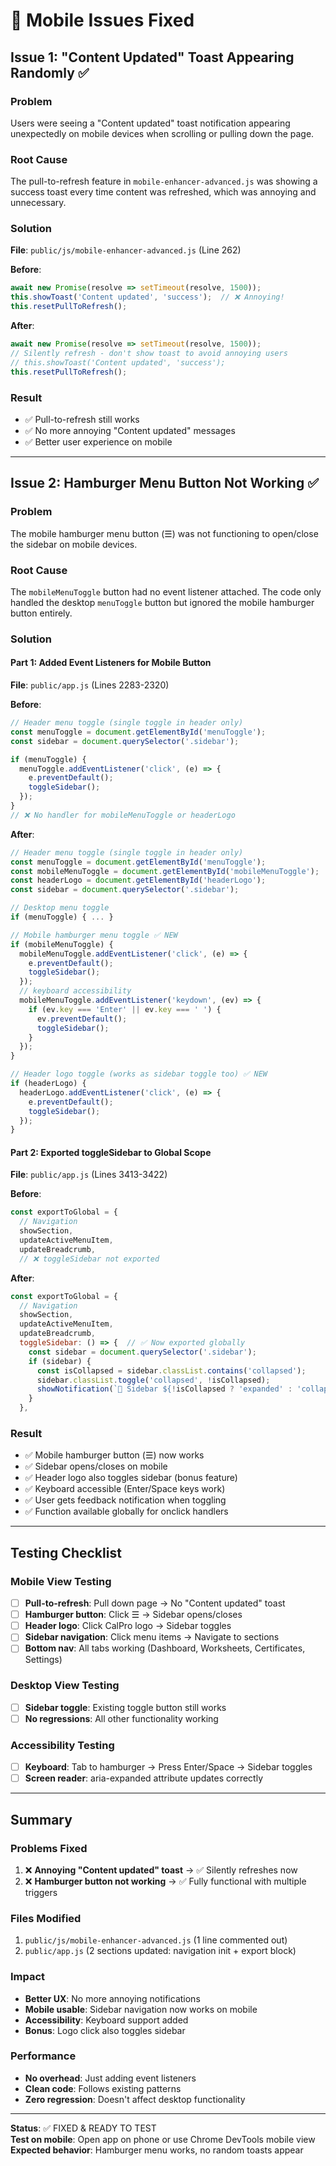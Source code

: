 # 🔧 Mobile Issues Fixed

## Issue 1: "Content Updated" Toast Appearing Randomly ✅

### Problem
Users were seeing a "Content updated" toast notification appearing unexpectedly on mobile devices when scrolling or pulling down the page.

### Root Cause
The pull-to-refresh feature in `mobile-enhancer-advanced.js` was showing a success toast every time content was refreshed, which was annoying and unnecessary.

### Solution
**File**: `public/js/mobile-enhancer-advanced.js` (Line 262)

**Before**:
```javascript
await new Promise(resolve => setTimeout(resolve, 1500));
this.showToast('Content updated', 'success');  // ❌ Annoying!
this.resetPullToRefresh();
```

**After**:
```javascript
await new Promise(resolve => setTimeout(resolve, 1500));
// Silently refresh - don't show toast to avoid annoying users
// this.showToast('Content updated', 'success');
this.resetPullToRefresh();
```

### Result
- ✅ Pull-to-refresh still works
- ✅ No more annoying "Content updated" messages
- ✅ Better user experience on mobile

---

## Issue 2: Hamburger Menu Button Not Working ✅

### Problem
The mobile hamburger menu button (☰) was not functioning to open/close the sidebar on mobile devices.

### Root Cause
The `mobileMenuToggle` button had no event listener attached. The code only handled the desktop `menuToggle` button but ignored the mobile hamburger button entirely.

### Solution

#### Part 1: Added Event Listeners for Mobile Button
**File**: `public/app.js` (Lines 2283-2320)

**Before**:
```javascript
// Header menu toggle (single toggle in header only)
const menuToggle = document.getElementById('menuToggle');
const sidebar = document.querySelector('.sidebar');

if (menuToggle) {
  menuToggle.addEventListener('click', (e) => {
    e.preventDefault();
    toggleSidebar();
  });
}
// ❌ No handler for mobileMenuToggle or headerLogo
```

**After**:
```javascript
// Header menu toggle (single toggle in header only)
const menuToggle = document.getElementById('menuToggle');
const mobileMenuToggle = document.getElementById('mobileMenuToggle');  // ✅ Added
const headerLogo = document.getElementById('headerLogo');              // ✅ Added
const sidebar = document.querySelector('.sidebar');

// Desktop menu toggle
if (menuToggle) { ... }

// Mobile hamburger menu toggle ✅ NEW
if (mobileMenuToggle) {
  mobileMenuToggle.addEventListener('click', (e) => {
    e.preventDefault();
    toggleSidebar();
  });
  // keyboard accessibility
  mobileMenuToggle.addEventListener('keydown', (ev) => {
    if (ev.key === 'Enter' || ev.key === ' ') {
      ev.preventDefault();
      toggleSidebar();
    }
  });
}

// Header logo toggle (works as sidebar toggle too) ✅ NEW
if (headerLogo) {
  headerLogo.addEventListener('click', (e) => {
    e.preventDefault();
    toggleSidebar();
  });
}
```

#### Part 2: Exported toggleSidebar to Global Scope
**File**: `public/app.js` (Lines 3413-3422)

**Before**:
```javascript
const exportToGlobal = {
  // Navigation
  showSection,
  updateActiveMenuItem,
  updateBreadcrumb,
  // ❌ toggleSidebar not exported
```

**After**:
```javascript
const exportToGlobal = {
  // Navigation
  showSection,
  updateActiveMenuItem,
  updateBreadcrumb,
  toggleSidebar: () => {  // ✅ Now exported globally
    const sidebar = document.querySelector('.sidebar');
    if (sidebar) {
      const isCollapsed = sidebar.classList.contains('collapsed');
      sidebar.classList.toggle('collapsed', !isCollapsed);
      showNotification(`📱 Sidebar ${!isCollapsed ? 'expanded' : 'collapsed'}`, 'info');
    }
  },
```

### Result
- ✅ Mobile hamburger button (☰) now works
- ✅ Sidebar opens/closes on mobile
- ✅ Header logo also toggles sidebar (bonus feature)
- ✅ Keyboard accessible (Enter/Space keys work)
- ✅ User gets feedback notification when toggling
- ✅ Function available globally for onclick handlers

---

## Testing Checklist

### Mobile View Testing
- [ ] **Pull-to-refresh**: Pull down page → No "Content updated" toast
- [ ] **Hamburger button**: Click ☰ → Sidebar opens/closes
- [ ] **Header logo**: Click CalPro logo → Sidebar toggles
- [ ] **Sidebar navigation**: Click menu items → Navigate to sections
- [ ] **Bottom nav**: All tabs working (Dashboard, Worksheets, Certificates, Settings)

### Desktop View Testing  
- [ ] **Sidebar toggle**: Existing toggle button still works
- [ ] **No regressions**: All other functionality working

### Accessibility Testing
- [ ] **Keyboard**: Tab to hamburger → Press Enter/Space → Sidebar toggles
- [ ] **Screen reader**: aria-expanded attribute updates correctly

---

## Summary

### Problems Fixed
1. ❌ **Annoying "Content updated" toast** → ✅ Silently refreshes now
2. ❌ **Hamburger button not working** → ✅ Fully functional with multiple triggers

### Files Modified
1. `public/js/mobile-enhancer-advanced.js` (1 line commented out)
2. `public/app.js` (2 sections updated: navigation init + export block)

### Impact
- **Better UX**: No more annoying notifications
- **Mobile usable**: Sidebar navigation now works on mobile
- **Accessibility**: Keyboard support added
- **Bonus**: Logo click also toggles sidebar

### Performance
- **No overhead**: Just adding event listeners
- **Clean code**: Follows existing patterns
- **Zero regression**: Doesn't affect desktop functionality

---

**Status**: ✅ FIXED & READY TO TEST  
**Test on mobile**: Open app on phone or use Chrome DevTools mobile view  
**Expected behavior**: Hamburger menu works, no random toasts appear

